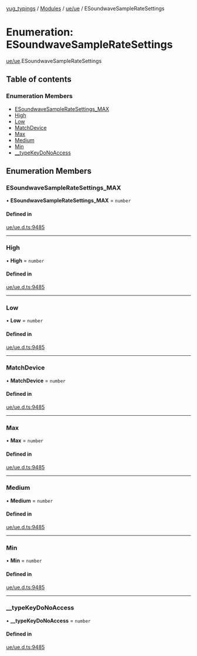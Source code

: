 [yug_typings](../README.md) / [Modules](../modules.md) / [ue/ue](../modules/ue_ue.md) / ESoundwaveSampleRateSettings

# Enumeration: ESoundwaveSampleRateSettings

[ue/ue](../modules/ue_ue.md).ESoundwaveSampleRateSettings

## Table of contents

### Enumeration Members

- [ESoundwaveSampleRateSettings\_MAX](ue_ue.ESoundwaveSampleRateSettings.md#esoundwavesampleratesettings_max)
- [High](ue_ue.ESoundwaveSampleRateSettings.md#high)
- [Low](ue_ue.ESoundwaveSampleRateSettings.md#low)
- [MatchDevice](ue_ue.ESoundwaveSampleRateSettings.md#matchdevice)
- [Max](ue_ue.ESoundwaveSampleRateSettings.md#max)
- [Medium](ue_ue.ESoundwaveSampleRateSettings.md#medium)
- [Min](ue_ue.ESoundwaveSampleRateSettings.md#min)
- [\_\_typeKeyDoNoAccess](ue_ue.ESoundwaveSampleRateSettings.md#__typekeydonoaccess)

## Enumeration Members

### ESoundwaveSampleRateSettings\_MAX

• **ESoundwaveSampleRateSettings\_MAX** = `number`

#### Defined in

[ue/ue.d.ts:9485](https://github.com/YugMetaverse/yug_typings/blob/b7d9b19/ue/ue.d.ts#L9485)

___

### High

• **High** = `number`

#### Defined in

[ue/ue.d.ts:9485](https://github.com/YugMetaverse/yug_typings/blob/b7d9b19/ue/ue.d.ts#L9485)

___

### Low

• **Low** = `number`

#### Defined in

[ue/ue.d.ts:9485](https://github.com/YugMetaverse/yug_typings/blob/b7d9b19/ue/ue.d.ts#L9485)

___

### MatchDevice

• **MatchDevice** = `number`

#### Defined in

[ue/ue.d.ts:9485](https://github.com/YugMetaverse/yug_typings/blob/b7d9b19/ue/ue.d.ts#L9485)

___

### Max

• **Max** = `number`

#### Defined in

[ue/ue.d.ts:9485](https://github.com/YugMetaverse/yug_typings/blob/b7d9b19/ue/ue.d.ts#L9485)

___

### Medium

• **Medium** = `number`

#### Defined in

[ue/ue.d.ts:9485](https://github.com/YugMetaverse/yug_typings/blob/b7d9b19/ue/ue.d.ts#L9485)

___

### Min

• **Min** = `number`

#### Defined in

[ue/ue.d.ts:9485](https://github.com/YugMetaverse/yug_typings/blob/b7d9b19/ue/ue.d.ts#L9485)

___

### \_\_typeKeyDoNoAccess

• **\_\_typeKeyDoNoAccess** = `number`

#### Defined in

[ue/ue.d.ts:9485](https://github.com/YugMetaverse/yug_typings/blob/b7d9b19/ue/ue.d.ts#L9485)
